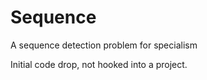 # Sequence
A sequence detection problem for specialism

Initial code drop, not hooked into a project.
